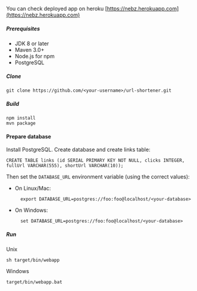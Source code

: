 You can check deployed app on heroku [https://nebz.herokuapp.com](https://nebz.herokuapp.com)

##### Prerequisites
* JDK 8 or later
* Maven 3.0+
* Node.js for npm
* PostgreSQL

##### Clone
```
git clone https://github.com/<your-username>/url-shortener.git
```
##### Build
```
npm install
mvn package
```

#### Prepare database
Install PostgreSQL.
Create database and create links table:

```
CREATE TABLE links (id SERIAL PRIMARY KEY NOT NULL, clicks INTEGER, fullUrl VARCHAR(555), shortUrl VARCHAR(10));
```

Then set the `DATABASE_URL` environment variable (using the correct values):

* On Linux/Mac:

        export DATABASE_URL=postgres://foo:foo@localhost/<your-database>

* On Windows:

        set DATABASE_URL=postgres://foo:foo@localhost/<your-database>

##### Run
Unix
```
sh target/bin/webapp
```
Windows
```
target/bin/webapp.bat
```
